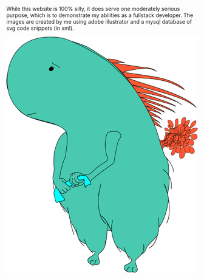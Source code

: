 While this website is 100% silly, it does serve one moderately serious purpose, which is to demonstrate my abilities as a fullstack developer. The images are created by me using adobe illustrator and a mysql database of svg code snippets (in xml).

![Wynne The Uncertain](frontend/src/images/WynneTheUncertain.png)
